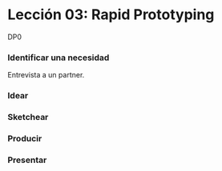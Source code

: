 # Lección 03: Rapid Prototyping

DP0

### Identificar una necesidad

Entrevista a un partner.

### Idear

### Sketchear

### Producir

### Presentar

